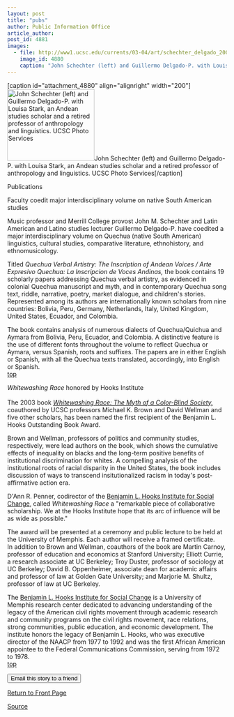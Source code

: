 ```yaml
---
layout: post
title: "pubs"
author: Public Information Office
article_author: 
post_id: 4881
images:
  - file: http://www1.ucsc.edu/currents/03-04/art/schechter_delgado_200.jpg
    image_id: 4880
    caption: "John Schechter (left) and Guillermo Delgado-P. with Louisa Stark, an Andean studies scholar and a retired professor of anthropology and linguistics. UCSC Photo Services"
---
```


[caption id="attachment_4880" align="alignright" width="200"]<a href="http://dev-ucsc-news.pantheonsite.io/wp-content/uploads/2004/06/schechter_delgado_200.jpg"><img class="size-full wp-image-4880" src="http://dev-ucsc-news.pantheonsite.io/wp-content/uploads/2004/06/schechter_delgado_200.jpg" alt="John Schechter (left) and Guillermo Delgado-P. with Louisa Stark, an Andean studies scholar and a retired professor of anthropology and linguistics. UCSC Photo Services" width="200" height="164" /></a>John Schechter (left) and Guillermo Delgado-P. with Louisa Stark, an Andean studies scholar and a retired professor of anthropology and linguistics. UCSC Photo Services[/caption]
<p class="pagehead">
  Publications
</p>
<p class="sectionhead">
  <a name="quechua" id="quechua"></a>Faculty coedit major interdisciplinary volume on native South American studies
</p>
<p>
  Music professor and Merrill College provost John M. Schechter and Latin American and Latino studies lecturer Guillermo Delgado-P. have coedited a major interdisciplinary volume on Quechua (native South American) linguistics, cultural studies, comparative literature, ethnohistory, and ethnomusicology.
</p>
<p>
  Titled <i>Quechua Verbal Artistry: The Inscription of Andean Voices / Arte Expresivo Quechua: La Inscripcion de Voces Andinas,</i> the book contains 19 scholarly papers addressing Quechua verbal artistry, as evidenced in colonial Quechua manuscript and myth, and in contemporary Quechua song text, riddle, narrative, poetry, market dialogue, and children's stories. Represented among its authors are internationally known scholars from nine countries: Bolivia, Peru, Germany, Netherlands, Italy, United Kingdom, United States, Ecuador, and Colombia.<br>
</p>
<p>
  The book contains analysis of numerous dialects of Quechua/Quichua and Aymara from Bolivia, Peru, Ecuador, and Colombia. A distinctive feature is the use of different fonts throughout the volume to reflect Quechua or Aymara, versus Spanish, roots and suffixes. The papers are in either English or Spanish, with all the Quechua texts translated, accordingly, into English or Spanish.<br>
  <a href="#quechua">top</a>
</p>
<p>
  <span class="sectionhead"><i><a name="race" id="race"></a>Whitewashing Race</i> honored by Hooks Institute</span><br>
  <br>
  The 2003 book <i><a href="http://www.ucpress.edu/books/pages/9866.html">Whitewashing Race: The Myth of a Color-Blind Society,</a></i> coauthored by UCSC professors Michael K. Brown and David Wellman and five other scholars, has been named the first recipient of the Benjamin L. Hooks Outstanding Book Award.<br>
</p>
<p>
  Brown and Wellman, professors of politics and community studies, respectively, were lead authors on the book, which shows the cumulative effects of inequality on blacks and the long-term positive benefits of institutional discrimination for whites. A compelling analysis of the institutional roots of racial disparity in the United States, the book includes discussion of ways to transcend insitutionalized racism in today's post-affirmative action era.<br>
</p>
<p>
  D'Ann R. Penner, codirector of the <a href="http://benhooks.memphis.edu/">Benjamin L. Hooks Institute for Social Change</a>, called <i>Whitewashing Race</i> a "remarkable piece of collaborative scholarship. We at the Hooks Institute hope that its arc of influence will be as wide as possible."<br>
</p>
<p>
  The award will be presented at a ceremony and public lecture to be held at the University of Memphis. Each author will receive a framed certificate.<br>
  In addition to Brown and Wellman, coauthors of the book are Martin Carnoy, professor of education and economics at Stanford University; Elliott Currie, a research associate at UC Berkeley; Troy Duster, professor of sociology at UC Berkeley; David B. Oppenheimer, associate dean for academic affairs and professor of law at Golden Gate University; and Marjorie M. Shultz, professor of law at UC Berkeley.<br>
</p>
<p>
  The <a href="http://benhooks.memphis.edu/">Benjamin L. Hooks Institute for Social Change</a> is a University of Memphis research center dedicated to advancing understanding of the legacy of the American civil rights movement through academic research and community programs on the civil rights movement, race relations, strong communities, public education, and economic development. The institute honors the legacy of Benjamin L. Hooks, who was executive director of the NAACP from 1977 to 1992 and was the first African American appointee to the Federal Communications Commission, serving from 1972 to 1978.<br>
  <a href="#quechua">top</a>
</p>
<p>
  <input name="SUBMIT" type="submit" value="Email this story to a friend">
</p>
<p>
  <a href="http://currents.ucsc.edu/">Return to Front Page</a>
</p>
<p><a href="http://www1.ucsc.edu/currents/03-04/06-14/pubs.html" title="Permalink to pubs">Source</a></p>
